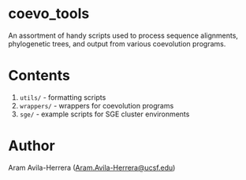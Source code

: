 # coevo_tools
An assortment of handy scripts used to process
sequence alignments, phylogenetic trees, and
output from various coevolution programs.

# Contents
1. `utils/` - formatting scripts
2. `wrappers/` - wrappers for coevolution programs
3. `sge/` - example scripts for SGE cluster environments

# Author
Aram Avila-Herrera (Aram.Avila-Herrera@ucsf.edu)

